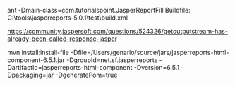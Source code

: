 ant -Dmain-class=com.tutorialspoint.JasperReportFill Buildfile: C:\tools\jasperreports-5.0.1\test\build.xml


https://community.jaspersoft.com/questions/524326/getoutputstream-has-already-been-called-response-jasper

mvn install:install-file -Dfile=/Users/genario/source/jars/jasperreports-html-component-6.5.1.jar -DgroupId=net.sf.jasperreports -DartifactId=jasperreports-html-component -Dversion=6.5.1 -Dpackaging=jar -DgeneratePom=true